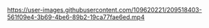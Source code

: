

https://user-images.githubusercontent.com/109620221/209518403-561f09e4-3b69-4be6-89b2-19ca77fae6ed.mp4

